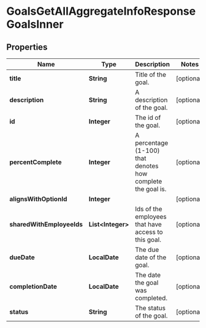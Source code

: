 

# GoalsGetAllAggregateInfoResponseGoalsInner


## Properties

| Name | Type | Description | Notes |
|------------ | ------------- | ------------- | -------------|
|**title** | **String** | Title of the goal. |  [optional] |
|**description** | **String** | A description of the goal. |  [optional] |
|**id** | **Integer** | The id of the goal. |  [optional] |
|**percentComplete** | **Integer** | A percentage (1-100) that denotes how complete the goal is. |  [optional] |
|**alignsWithOptionId** | **Integer** |  |  [optional] |
|**sharedWithEmployeeIds** | **List&lt;Integer&gt;** | Ids of the employees that have access to this goal. |  [optional] |
|**dueDate** | **LocalDate** | The due date of the goal. |  [optional] |
|**completionDate** | **LocalDate** | The date the goal was completed. |  [optional] |
|**status** | **String** | The status of the goal. |  [optional] |



